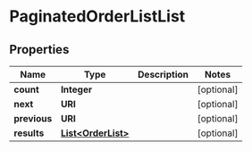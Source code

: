 

# PaginatedOrderListList


## Properties

Name | Type | Description | Notes
------------ | ------------- | ------------- | -------------
**count** | **Integer** |  |  [optional]
**next** | **URI** |  |  [optional]
**previous** | **URI** |  |  [optional]
**results** | [**List&lt;OrderList&gt;**](OrderList.md) |  |  [optional]



